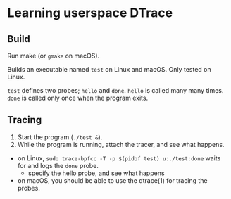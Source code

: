 # Learning userspace DTrace

## Build

Run make (or `gmake` on macOS).

Builds an executable named `test` on Linux and macOS. Only tested on Linux.

`test` defines two probes; `hello` and `done`.  `hello` is called many many times. `done` is called only once when the program exits.

## Tracing

1. Start the program (`./test &`).
2. While the program is running, attach the tracer, and see what happens.
  * on Linux, `sudo trace-bpfcc -T -p $(pidof test) u:./test:done` waits for and logs the `done` probe.
    * specify the hello probe, and see what happens
  * on macOS, you should be able to use the dtrace(1) for tracing the probes.
